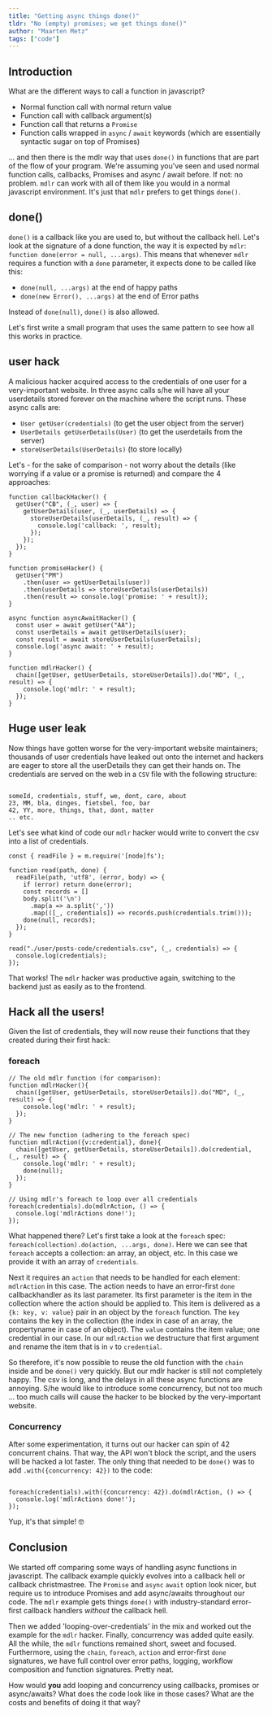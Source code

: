 ```yaml
---
title: "Getting async things done()"
tldr: "No (empty) promises; we get things done()"
author: "Maarten Metz"
tags: ["code"]
---
```


## Introduction

What are the different ways to call a function in javascript?
  
  
- Normal function call with normal return value
- Function call with callback argument(s)
- Function call that returns a `Promise`
- Function calls wrapped in `async` / `await` keywords (which are essentially syntactic sugar on top of Promises) 
  

... and then there is the mdlr way that uses `done()` in functions that are part of the flow of your program. We're assuming you've seen and used normal function calls, callbacks, Promises and async / await before. If not: no problem. `mdlr` can work with all of them like you would in a normal javascript environment. It's just that `mdlr` prefers to get things `done()`.
  
## done()

`done()` is a callback like you are used to, but without the callback hell. Let's look at the signature of a done function, the way it is expected by `mdlr`: `function done(error = null, ...args)`. This means that whenever `mdlr` requires a function with a `done` parameter, it expects done to be called like this:
  
  
- `done(null, ...args)` at the end of happy paths
- `done(new Error(), ...args)` at the end of Error paths
  

Instead of `done(null)`, `done()` is also allowed. 
  
  
Let's first write a small program that uses the same pattern to see how all this works in practice.

## user hack

A malicious hacker acquired access to the credentials of one user for a very-important website. In three async calls s/he will have all your userdetails stored forever on the machine where the script runs. These async calls are:
  
  
- `User getUser(credentials)` (to get the user object from the server)
- `UserDetails getUserDetails(User)` (to get the userdetails from the server)
- `storeUserDetails(UserDetails)` (to store locally)
  
  
Let's - for the sake of comparison - not worry about the details (like worrying if a value or a promise is returned) and compare the 4 approaches:
  

```
function callbackHacker() {
  getUser("CB", (_, user) => {
    getUserDetails(user, (_, userDetails) => {
      storeUserDetails(userDetails, (_, result) => {
        console.log('callback: ', result);
      });
    });
  });
}
  
function promiseHacker() {
  getUser("PM")
    .then(user => getUserDetails(user))
    .then(userDetails => storeUserDetails(userDetails))
    .then(result => console.log('promise: ' + result));
}
  
async function asyncAwaitHacker() {
  const user = await getUser("AA");
  const userDetails = await getUserDetails(user);
  const result = await storeUserDetails(userDetails);
  console.log('async await: ' + result);
}
  
function mdlrHacker() {
  chain([getUser, getUserDetails, storeUserDetails]).do("MD", (_, result) => {
    console.log('mdlr: ' + result);
  });
}
```
  

## Huge user leak

Now things have gotten worse for the very-important website maintainers; thousands of user credentials have leaked out onto the internet and hackers are eager to store all the userDetails they can get their hands on. The credentials are served on the web in a `CSV` file with the following structure:
  

```

someId, credentials, stuff, we, dont, care, about
23, MM, bla, dinges, fietsbel, foo, bar
42, YY, more, things, that, dont, matter
.. etc.

```
  

Let's see what kind of code our `mdlr` hacker would write to convert the csv into a list of credentials.
  
```
const { readFile } = m.require('[node]fs');
  
function read(path, done) {
  readFile(path, 'utf8', (error, body) => {
    if (error) return done(error);
    const records = []
    body.split('\n')
      .map(a => a.split(','))
      .map(([_, credentials]) => records.push(credentials.trim()));
    done(null, records);
  });
}
  
read("./user/posts-code/credentials.csv", (_, credentials) => {
  console.log(credentials);
});
```
  
  
That works! The `mdlr` hacker was productive again, switching to the backend just as easily as to the frontend.

## Hack all the users! 

Given the list of credentials, they will now reuse their functions that they created during their first hack:

### foreach

```
// The old mdlr function (for comparison):
function mdlrHacker(){
  chain([getUser, getUserDetails, storeUserDetails]).do("MD", (_, result) => {
    console.log('mdlr: ' + result);
  });
}
  
// The new function (adhering to the foreach spec)
function mdlrAction({v:credential}, done){
  chain([getUser, getUserDetails, storeUserDetails]).do(credential, (_, result) => {
    console.log('mdlr: ' + result);
    done(null);
  });   
}
  
// Using mdlr's foreach to loop over all credentials
foreach(credentials).do(mdlrAction, () => {
  console.log('mdlrActions done!');
});

```
  

What happened there? Let's first take a look at the `foreach` spec: `foreach(collection).do(action, ...args, done)`. Here we can see that `foreach` accepts a collection: an array, an object, etc. In this case we provide it with an array of `credentials`. 
  
  
Next it requires an `action` that needs to be handled for each element: `mdlrAction` in this case. The action needs to have an error-first `done` callbackhandler as its last parameter. Its first parameter is the item in the collection where the action should be applied to. This item is delivered as a `{k: key, v: value}` pair in an object by the `foreach` function. The `key` contains the key in the collection (the index in case of an array, the propertyname in case of an object). The `value` contains the item value; one credential in our case. In our `mdlrAction` we destructure that first argument and rename the item that is in `v` to `credential`.
  
  
So therefore, it's now possible to reuse the old function with the `chain` inside and be `done()` very quickly. But our mdlr hacker is still not completely happy. The csv is long, and the delays in all these async functions are annoying. S/he would like to introduce some concurrency, but not too much ... too much calls will cause the hacker to be blocked by the very-important website. 

### Concurrency

After some experimentation, it turns out our hacker can spin of 42 concurrent chains. That way, the API won't block the script, and the users will be hacked a lot faster. The only thing that needed to be `done()` was to add `.with({concurrency: 42})` to the code:
  

```

foreach(credentials).with({concurrency: 42}).do(mdlrAction, () => {
  console.log('mdlrActions done!');
});

```
  

Yup, it's that simple! 🤓

## Conclusion

We started off comparing some ways of handling async functions in javascript. The callback example quickly evolves into a callback hell or callback christmastree. The `Promise` and `async` `await` option look nicer, but require us to introduce Promises and add async/awaits throughout our code. The `mdlr` example gets things `done()` with industry-standard error-first callback handlers *without* the callback hell.
  
  
Then we added 'looping-over-credentials' in the mix and worked out the example for the `mdlr` hacker. Finally, concurrency was added quite easily. All the while, the `mdlr` functions remained short, sweet and focused. Furthermore, using the `chain`, `foreach`, `action` and error-first `done` signatures, we have full control over error paths, logging, workflow composition and function signatures. Pretty neat.
  
  
How would **you** add looping and concurrency using callbacks, promises or async/awaits? What does the code look like in those cases? What are the costs and benefits of doing it that way?